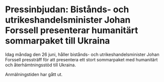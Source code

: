 # Pressinbjudan: Bistånds- och utrikeshandelsminister Johan Forssell presenterar humanitärt sommarpaket till Ukraina

Idag måndag den 26 juni, håller bistånds- och utrikeshandelsminister Johan Forssell pressträff för att presentera ett stort sommarpaket med humanitärt och återhämtningsstöd till Ukraina.

Anmälningstiden har gått ut.
